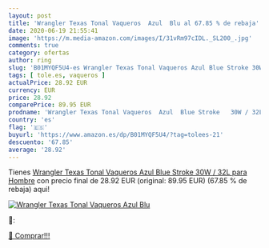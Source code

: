 ```yaml
---
layout: post
title: 'Wrangler Texas Tonal Vaqueros  Azul  Blu al 67.85 % de rebaja'
date: 2020-06-19 21:55:41
image: 'https://m.media-amazon.com/images/I/31vRm97cIDL._SL200_.jpg'
comments: true
category: ofertas
author: ring
slug: 'B01MYQF5U4-es Wrangler Texas Tonal Vaqueros Azul Blue Stroke 30W / 32L...'
tags: [ tole.es, vaqueros ]
actualPrice: 28.92 EUR
currency: EUR
price: 28.92
comparePrice: 89.95 EUR
prodname: 'Wrangler Texas Tonal Vaqueros  Azul  Blue Stroke   30W / 32L para Hombre'
country: 'es'
flag: '🇪🇸'
buyurl: 'https://www.amazon.es/dp/B01MYQF5U4/?tag=tolees-21'
descuento: '67.85'
average: '28.92'
---
```


Tienes [Wrangler Texas Tonal Vaqueros  Azul  Blue Stroke   30W / 32L para Hombre](https://www.amazon.es/dp/B01MYQF5U4/?tag=tolees-21) con precio final de  28.92 EUR (original: 89.95 EUR) (67.85 %  de rebaja) aqui!

[![Wrangler Texas Tonal Vaqueros  Azul  Blu](https://m.media-amazon.com/images/I/31vRm97cIDL._SL200_.jpg)](https://www.amazon.es/dp/B01MYQF5U4/?tag=tolees-21)

🔎:


[🛒 Comprar!!!](https://www.amazon.es/dp/B01MYQF5U4/?tag=tolees-21)
